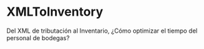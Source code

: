 # XMLToInventory
Del XML de tributación al Inventario, ¿Cómo optimizar el tiempo del personal de bodegas?
